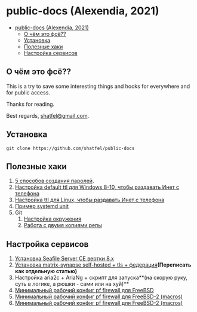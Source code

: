 # public-docs (Alexendia, 2021)

+ [public-docs (Alexendia, 2021)](#public-docs-alexendia-2021)
  + [О чём это фсё??](#о-чём-это-фсё)
  + [Установка](#установка)
  + [Полезные хаки](#полезные-хаки)
  + [Настройка сервисов](#настройка-сервисов)

## О чём это фсё??

This is a try to save some interesting things and hooks for everywhere and for public access.

Thanks for reading.

Best regards, shatfel@gmail.com.

## Установка

```
git clone https://github.com/shatfel/public-docs
```

## Полезные хаки

1. [5 способов создания паролей](docs/tools-and-hacks/5-ways-to-generate-passwords.md#contents).
2. [Настройка default ttl для Windows 8-10, чтобы раздавать Инет с телефона](docs/tools-and-hacks/windows-8-10-default-TTL-for-mobile-tethering.md)
3. [Настройка ttl для Linux, чтобы раздавать Инет с телефона](docs/tools-and-hacks/linux-TTL-for-mobile-tethering.md)
4. [Пример systemd unit](docs/tools-and-hacks/systemd-unit-example.md)
5. Git
   1. [Настройка окружения](docs/tools-and-hacks/git-env.md)
   2. [Работа с двумя копиями репы](docs/tools-and-hacks/git-two-remotes.md)

## Настройка сервисов

1. [Установка Seafile Server CE вертки 8.x](docs/services-config/seafile-server-8x-install.md)
2. [Установка matrix-synapse self-hosted + tls + федерация](https://github.com/shatfel/matrix-template)**(Переписать как отдельную статью)**
3. Настройка aria2c + AriaNg + скрипт для запуска**(на скорую руку, суть в логике, а рюшки - сами или на хуй)**
4. [Минимальный рабочий конфиг pf firewall для FreeBSD](docs/services-config/pf-minimal.md)
5. [Минимальный рабочий конфиг pf firewall для FreeBSD-2 (macros)](docs/services-config/pf-minimal-macroses.md)
6. [Минимальный рабочий конфиг pf firewall для FreeBSD-2 (macros)](docs/services-config/pf-minimal-soso.md)
